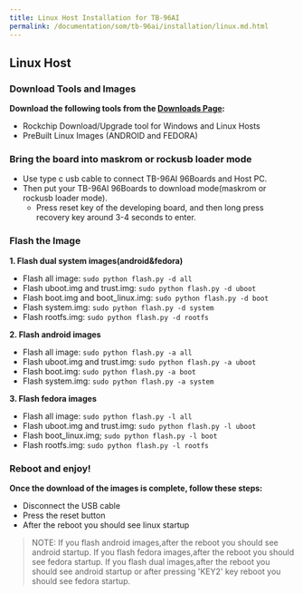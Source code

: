 ```yaml
---
title: Linux Host Installation for TB-96AI
permalink: /documentation/som/tb-96ai/installation/linux.md.html
---
```


## Linux Host

### Download Tools and Images

**Download the following tools from the [Downloads Page](../downloads/):**
- Rockchip Download/Upgrade tool for Windows and Linux Hosts
- PreBuilt Linux Images  (ANDROID and FEDORA)

### Bring the board into maskrom or rockusb loader mode
- Use type c usb cable to connect TB-96AI 96Boards and Host PC.
- Then put your TB-96AI 96Boards to download mode(maskrom or rockusb loader mode).
	- Press reset key of the developing board, and then long press recovery key around 3-4 seconds to enter.


### Flash the Image

**1. Flash dual system images(android&fedora)**
- Flash all image:
`sudo python flash.py -d all`
- Flash uboot.img and trust.img:
`sudo python flash.py -d uboot`
- Flash boot.img and boot_linux.img:
`sudo python flash.py -d boot`
- Flash system.img:
`sudo python flash.py -d system`
- Flash rootfs.img:
`sudo python flash.py -d rootfs`

**2. Flash android images**
- Flash all image:
`sudo python flash.py -a all`
- Flash uboot.img and trust.img:
`sudo python flash.py -a uboot`
- Flash boot.img:
`sudo python flash.py -a boot`
- Flash system.img:
`sudo python flash.py -a system`

**3. Flash fedora images**
- Flash all image:
`sudo python flash.py -l all`
- Flash uboot.img and trust.img:
`sudo python flash.py -l uboot`
- Flash boot_linux.img;
`sudo python flash.py -l boot`
- Flash rootfs.img:
`sudo python flash.py -l rootfs`

### Reboot and enjoy!

**Once the download of the images is complete, follow these steps:**
- Disconnect the USB cable
- Press the reset button
- After the reboot you should see linux startup

> NOTE: If you flash android images,after the reboot you should see android startup. If you
flash fedora images,after the reboot you should see fedora startup. If you flash dual
images,after the reboot you should see android startup or after pressing 'KEY2' key
reboot you should see fedora startup.
